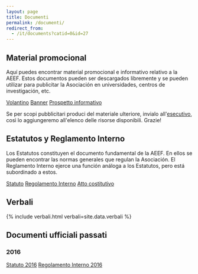 ```yaml
---
layout: page
title: Documenti
permalink: /documenti/
redirect_from:
  - /it/documents?catid=0&id=27
---
```


## Material promocional

Aquí puedes encontrar material promocional e informativo relativo a la AEEF. Estos documentos pueden ser descargados libremente y se pueden utilizar para publicitar la Asociación en universidades, centros de investigación, etc.

<div class="collection">
  <a href="https://drive.google.com/file/d/0BzGkQdYyAM4qTmhvY1d4MjBLMFU/view?usp=sharing" class="collection-item">Volantino</a>
  <a href="https://drive.google.com/file/d/0BzGkQdYyAM4qalo0LUpTREhqU3M/view?usp=sharing" class="collection-item">Banner</a>
  <a href="https://drive.google.com/file/d/0B068-lyoiUlxUFZOWURvaTk4Ym8/view?usp=sharing" class="collection-item">Prospetto informativo</a>
</div>

Se per scopi pubblicitari produci del materiale ulteriore, invialo all'<a href="mailto:esecutivo&#64;&#97;&#105;&#45;&#115;&#102;&#46;&#105;&#116;">esecutivo</a>, così lo aggiungeremo all'elenco delle risorse disponibili. Grazie!

## Estatutos y Reglamento Interno

Los Estatutos constituyen el documento fundamental de la AEEF. En ellos se pueden encontrar las normas generales que regulan la Asociación. El Reglamento Interno ejerce una función análoga a los Estatutos, pero está subordinado a estos.

<div class="collection">
  <a href="https://drive.google.com/file/d/0B068-lyoiUlxdUpPeHJCTUVkZTA/view?usp=sharing" class="collection-item">Statuto</a>
  <a href="https://drive.google.com/file/d/0B068-lyoiUlxY1dDXzgzbUtxSzA/view?usp=sharing" class="collection-item">Regolamento Interno</a>
  <a href="https://drive.google.com/file/d/0BzGkQdYyAM4qMFRGQWdZdUUyZUU/view?usp=sharing" class="collection-item">Atto costitutivo</a>
</div>

## Verbali

{% include verbali.html verbali=site.data.verbali %}

## Documenti ufficiali passati

### 2016

<div class="collection">
  <a href="https://drive.google.com/file/d/0BzGkQdYyAM4qdWNVQmZ1ZFRLSFk/view?usp=sharing" class="collection-item">Statuto 2016</a>
  <a href="https://drive.google.com/file/d/0BzGkQdYyAM4qZVptN2ZySFZ4aDg/view?usp=sharing" class="collection-item">Regolamento Interno 2016</a>
</div>
